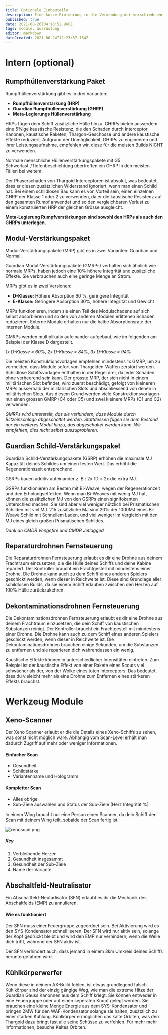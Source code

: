 ```yaml
---
title: Optionale Einbauteile
description: Eine kurze Einführung in die Verwendung der verschiedenen Module in AX.
published: true
date: 2021-08-26T04:18:52.968Z
tags: module, ausrüstung
editor: markdown
dateCreated: 2021-06-24T12:23:37.154Z
---
```


# Intern (optional)

## Rumpfhüllenverstärkung Paket

Rumpfhüllenverstärkung gibt es in drei Varianten:

- **Rumpfhüllenverstärkung (HRP)**
- **Guardian Rumpfhüllenverstärkung (GHRP)**
- **Meta-Legierungs Hüllenverstärkung**

HRPs fügen dem Schiff zusätzliche Hülle hinzu. GHRPs bieten ausserdem eine 5%ige kaustische Resistenz, die den Schaden durch Interceptor Kanonen, kaustische Raketen, Thargon-Geschosse und andere kaustische Effekte reduziert. Aufgrund der Unmöglichkeit, GHRPs zu engineeren und ihrer Leistungsaufnahme, empfehlen wir, diese für die meisten Builds NICHT zu verwenden.

Normale menschliche Hüllenverstärkungspakete mit G5 Schwerlast-/Tiefenbeschichtung übertreffen ein GHRP in den meisten Fällen bei weitem.

Der Phaserschaden von Thargoid Interceptoren ist absolut, was bedeutet, dass er diesen zusätzlichen Widerstand ignoriert, wenn man einen Schild hat. Bei einem schildlosen Bau kann es von Vorteil sein, einen einzelnen GHRP der Klasse 1 oder 2 zu verwenden, da er die kaustische Resistenz auf den gesamten Rumpf anwendet und so den vergleichbaren Verlust zu einem konstruierten HRP der gleichen Grösse ausgleicht.

**Meta-Legierung Rumpfverstärkungen sind sowohl den HRPs als auch den GHRPs unterlegen.**

## Modul-Verstärkungspaket

Modul-Verstärkungspakete (MRP) gibt es in zwei Varianten: Guardian und Normal.

Guardian Modul-Verstärkungspakete (GMRPs) verhalten sich ähnlich wie normale MRPs, haben jedoch eine 10% höhere Integrität und zusätzliche Effekte. Sie verbrauchen auch eine geringe Menge an Strom.

MRPs gibt es in zwei Versionen:

- **D-Klasse:** Höhere Absorption 60 %, geringere Integrität
- **E-Klasse:** Geringere Absorption 30%, höhere Integrität und Gewicht

MRPs funktionieren, indem sie einen Teil des Modulschadens auf sich selbst absorbieren und so den von anderen Modulen erlittenen Schaden reduzieren. Externe Module erhalten nur die halbe Absorptionsrate der internen Module.

GMRPs werden multiplikativ aufeinander aufgebaut, wie im folgenden am Beispiel der Klasse D dargestellt.

*1x D-Klasse = 60%, 2x D-Klasse = 84%, 3x D-Klasse = 94%*

Die meisten Konstruktionsvorlagen empfehlen mindestens 1x GMRP, um zu vermeiden, dass Module sofort von Thargoiden-Waffen zerstört werden. Schildlose Schiffsvorlagen enthalten in der Regel drei, da jeder Schaden ohne verheerend sein kann. Der grösste MRP, der sich nicht in einem militärischen Slot befindet, wird zuerst beschädigt, gefolgt von kleineren MRPs ausserhalb der militärischen Slots und abschliessend von denen in militärischen Slots. Aus diesem Grund werden viele Konstruktionsvorlagen nur einen grossen GMRP (C4 oder C5) und zwei kleinere MRPs (C1 und C2) verwenden.

*GMRPs wird unterstellt, das sie verhindern, dass Module durch Blitzeinschläge abgeschaltet werden. Stattdessen fügen sie dem Bestand nur ein weiteres Modul hinzu, das abgeschaltet werden kann. Wir empfehlen, dies nicht selbst auszuprobieren*.

## Guardian Schild-Verstärkungspaket

Guardian Schild-Verstärkungspakete (GSRP) erhöhen die maximale MJ Kapazität deines Schildes um einen festen Wert. Das erhöht die Regenerationszeit entsprechend.

GSRPs bauen additiv aufeinander z. B.: 2x 1D = 2x die extra MJ.

GSRPs funktionieren am Besten mit Bi-Weave, wegen der Regenerationzeit und den Erholungseffekten. Wenn man Bi-Weaves mit wenig MJ hat, können die zusätzlichen MJ von den GSRPs einen signifokanten Unterschied machen. Sie sind aber viel weniger nützlich bei Prismatischen Schilden mit viel MJ. 215 zusätzliche MJ sind 20% der 1000MJ eines Bi-Weave Schild mit Schnellem Laden, und viel weniger im Vergleich mit den MJ eines gleich großen Prismatischen Schildes.

*Dank an CMDR Vengefire und CMDR Jetlagged*

## Reparaturdrohnen Fernsteuerung
Die Reparaturdrohnen Fernsteuerung erlaubt es dir eine Drohne aus deinem Frachtraum einzusetzen, die die Hülle deines Schiffs und deine Kabine repariert. Der Kontroller braucht ein Frachtgestell mit mindestens einer Drohne. Die Drohne kann auch zu dem Schiff eines anderen Spielers geschickt werden, wenn dieser in Reichweite ist. Diese sind Grundlage aller schildlosen Builds, da sie einem Schiff erlauben zwischen den Herzen auf 100% Hülle zurückzukehren.

## Dekontaminationsdrohnen Fernsteuerung
Die Dekontaminationsdrohnen Fernsteuerung erlaubt es dir eine Drohne aus deinem Frachtraum einzusetzen, die dein Schiff von kaustischen Substanzen reinigt. Der Kontroller braucht ein Frachtgestell mit mindestens einer Drohne. Die Drohne kann auch zu dem Schiff eines anderen Spielers geschickt werden, wenn dieser in Reichweite ist. Die Dekontaminationsdrohnen brauchen einige Sekunden, um die Substanzen zu entfernen und sie reparieren dich währendessen ein wenig.

Kaustische Effekte können in unterschiedlicher Intensitäten eintreten. Zum Beispiel ist der kaustische Effekt von einer Rakete eines Scouts viel schwächer als der, von der Wolke eines toten Interceptors. Das bedeutet, dass du vieleicht mehr als eine Drohne zum Entfernen eines stärkeren Effekts brauchst.

# Werkzeug Module

## Xeno-Scanner
Der Xeno Scanner erlaubt er die die Details eines Xeno-Schiffs zu sehen, was sonst nicht möglich wäre. Abhängig vom Scan-Level erhält man dadurch Zugriff auf mehr oder weniger Informationen.

#### Einfacher Scan

- Gesundheit
- Schildstärke
- Variantenname und Hologramm

#### Kompletter Scan

- Alles obrige
- Sub-Ziele auswählen und Status der Sub-Ziele (Herz Integrität %)

In einem Wing braucht nur eine Person einen Scanner, da dein Schiff den Scan mit deinem Wing teilt, sobalde der Scan fertig ist.

![xenoscan.png](/img/xenoscan.png)

##### Key
1. Verbleibende Herzen
2. Gesundheit insgesammt
3. Gesundheit der Sub-Ziele
4. Name der Variante

## Abschaltfeld-Neutralisator
Ein Abschaltfeld-Neutarlisator (SFN) erlaubt es dir die Mechanik des Abschaltfelds (EMP) zu annulieren.

#### Wie es funktioniert

Der SFN muss einer Feuergruppe zugeordnet sein. Bei Aktivierung wird es den SYS-Kondensator schnell leeren. Der SFN wird nur aktiv sein, solange der Kopf gedrückt bleibt und wird den EMP nur verhindern, wenn die Welle dich trifft, während der SFN aktiv ist.

Der SFN verhindert auch, dass jemand in einem 3km Umkreis deines Schiffs heruntergefahren wird.

## Kühlkörperwerfer
Wenn diese in deinem AX-Build fehlen, ist etwas grundlegend falsch. Kühlkörper sind der einzig gängige Weg, wie man die extreme Hitze der Guardian Gauss Kanonnen aus dem Schiff kriegt. Sie können entweder in eine Feuergruppe oder auf einen seperaten Knopf gelegt werden. Sie brauchen eine kleine Menge Energie aus dem SYS-Kondensator und bringen 2MW für den WAF-Kondensator solange sie halten, zusätzlich zu einer starken Kühlung. Kühlkörper ermöglichen das kalte Orbiten, was den Thargoid dazu bringt fast alle seine Schüsse zu verfehlen. Für mehr mehr Informationen, besuche Kaltes Orbiten.